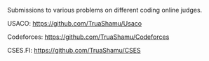 
Submissions to various problems on different coding online judges.


USACO: https://github.com/TruaShamu/Usaco

Codeforces: https://github.com/TruaShamu/Codeforces

CSES.FI: https://github.com/TruaShamu/CSES
